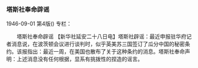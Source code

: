 ### 塔斯社奉命辟谣

1946-09-01
第4版()
专栏：

　　塔斯社奉命辟谣
    【新华社延安二十八日电】塔斯社辟谣：最近申报驻华府记者消息说，在波茨顿会议进行谈判时，似乎英美苏三国签订了瓜分中国的秘密条约。该报指出：最近一周，在美国也散布了关于这种条约的消息。塔斯社奉命声明：上述消息没有任何根据，显系有挑拨性的捏造的谣言。

